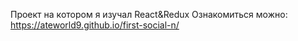 Проект на котором я изучал React&Redux 
Ознакомиться можно:
https://ateworld9.github.io/first-social-n/
